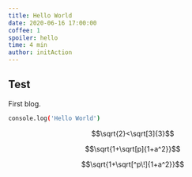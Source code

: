 ```yaml
---
title: Hello World
date: 2020-06-16 17:00:00
coffee: 1
spoiler: hello
time: 4 min
author: initAction
---
```


## Test

First blog.

```sh
console.log('Hello World')
```

$$\sqrt{2}<\sqrt[3]{3}$$

$$\sqrt{1+\sqrt[p]{1+a^2}}$$

$$\sqrt{1+\sqrt[^p\!]{1+a^2}}$$
